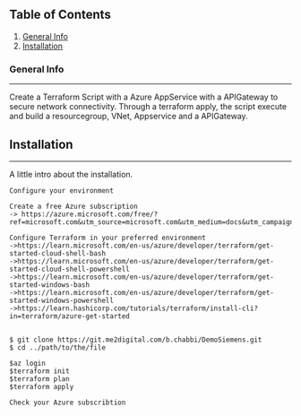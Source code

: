 ## Table of Contents
1. [General Info](#general-info)
2. [Installation](#installation)

### General Info
***
Create a Terraform Script with a Azure AppService with a APIGateway to secure network connectivity. Through a terraform apply, the  script execute and build a resourcegroup, VNet, Appservice and a APIGateway. 



## Installation
***
A little intro about the installation. 
```
Configure your environment

Create a free Azure subscription 
-> https://azure.microsoft.com/free/?ref=microsoft.com&utm_source=microsoft.com&utm_medium=docs&utm_campaign=visualstudio

Configure Terraform in your preferred environment
->https://learn.microsoft.com/en-us/azure/developer/terraform/get-started-cloud-shell-bash
->https://learn.microsoft.com/en-us/azure/developer/terraform/get-started-cloud-shell-powershell
->https://learn.microsoft.com/en-us/azure/developer/terraform/get-started-windows-bash
->https://learn.microsoft.com/en-us/azure/developer/terraform/get-started-windows-powershell
->https://learn.hashicorp.com/tutorials/terraform/install-cli?in=terraform/azure-get-started


$ git clone https://git.me2digital.com/b.chabbi/DemoSiemens.git
$ cd ../path/to/the/file

$az login
$terraform init
$terraform plan
$terraform apply

Check your Azure subscribtion
